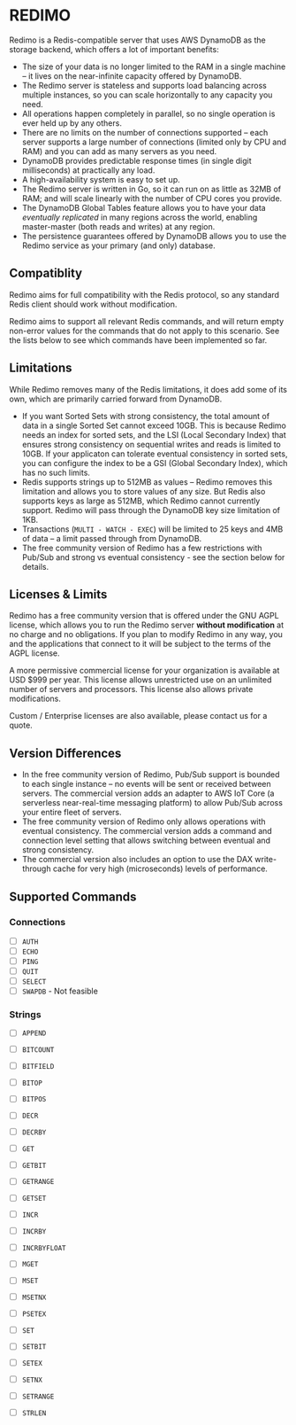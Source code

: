 # REDIMO

Redimo is a Redis-compatible server that uses AWS DynamoDB as the storage backend, which offers a lot of important benefits:

* The size of your data is no longer limited to the RAM in a single machine – it lives on the near-infinite capacity offered by DynamoDB.
* The Redimo server is stateless and supports load balancing across multiple instances, so you can scale horizontally to any capacity you need. 
* All operations happen completely in parallel, so no single operation is ever held up by any others.
* There are no limits on the number of connections supported – each server supports a large number of connections (limited only by CPU and RAM) and you can add as many servers as you need. 
* DynamoDB provides predictable response times (in single digit milliseconds) at practically any load. 
* A high-availability system is easy to set up.
* The Redimo server is written in Go, so it can run on as little as 32MB of RAM; and will scale linearly with the number of CPU cores you provide.
* The DynamoDB Global Tables feature allows you to have your data *eventually replicated* in many regions across the world, enabling master-master (both reads and writes) at any region.
* The persistence guarantees offered by DynamoDB allows you to use the Redimo service as your primary (and only) database. 

## Compatiblity
Redimo aims for full compatibility with the Redis protocol, so any standard Redis client should work without modification. 

Redimo aims to support all relevant Redis commands, and will return empty non-error values for the commands that do not apply to this scenario. See the lists below to see which commands have been implemented so far.

## Limitations 
While Redimo removes many of the Redis limitations, it does add some of its own, which are primarily carried forward from DynamoDB. 
* If you want Sorted Sets with strong consistency, the total amount of data in a single Sorted Set cannot exceed 10GB. This is because Redimo needs an index for sorted sets, and the LSI (Local Secondary Index) that ensures strong consistency on sequential writes and reads is limited to 10GB. If your applicaton can tolerate eventual consistency in sorted sets, you can configure the index to be a GSI (Global Secondary Index), which has no such limits.
* Redis supports strings up to 512MB as values – Redimo removes this limitation and allows you to store values of any size. But Redis also supports keys as large as 512MB, which Redimo cannot currently support. Redimo will pass through the DynamoDB key size limitation of 1KB. 
* Transactions (`MULTI - WATCH - EXEC`) will be limited to 25 keys and 4MB of data – a limit passed through from DynamoDB.
* The free community version of Redimo has a few restrictions with Pub/Sub and strong vs eventual consistency - see the section below for details.

## Licenses & Limits
Redimo has a free community version that is offered under the GNU AGPL license, which allows you to run the Redimo server **without modification** at no charge and no obligations. If you plan to modify Redimo in any way, you and the applications that connect to it will be subject to the terms of the AGPL license. 

A more permissive commercial license for your organization is available at USD $999 per year. This license allows unrestricted use on an unlimited number of servers and processors. This license also allows private modifications.

Custom / Enterprise licenses are also available, please contact us for a quote.

## Version Differences
* In the free community version of Redimo, Pub/Sub support is bounded to each single instance – no events will be sent or received between servers. The commercial version adds an adapter to AWS IoT Core (a serverless near-real-time messaging platform) to allow Pub/Sub across your entire fleet of servers.
* The free community version of Redimo only allows operations with eventual consistency. The commercial version adds a command and connection level setting that allows switching between eventual and strong consistency. 
* The commercial version also includes an option to use the DAX write-through cache for very high (microseconds) levels of performance.

## Supported Commands

### Connections
* [ ] `AUTH`
* [ ] `ECHO`
* [ ] `PING`
* [ ] `QUIT`
* [ ] `SELECT`
* [ ] `SWAPDB` - Not feasible

### Strings

* [ ] `APPEND`
* [ ] `BITCOUNT`
* [ ] `BITFIELD`
* [ ] `BITOP`
* [ ] `BITPOS`
* [ ] `DECR`
* [ ] `DECRBY`
* [ ] `GET`
* [ ] `GETBIT`
* [ ] `GETRANGE`
* [ ] `GETSET`
* [ ] `INCR`
* [ ] `INCRBY`
* [ ] `INCRBYFLOAT`
* [ ] `MGET`
* [ ] `MSET`
* [ ] `MSETNX`
* [ ] `PSETEX`
* [ ] `SET`
* [ ] `SETBIT`
* [ ] `SETEX`
* [ ] `SETNX`
* [ ] `SETRANGE`
* [ ] `STRLEN`




